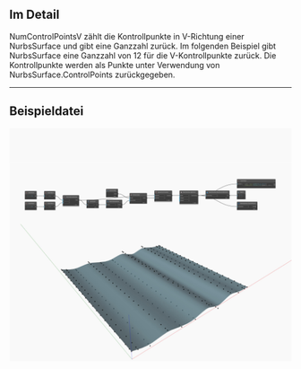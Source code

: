 ## Im Detail
NumControlPointsV zählt die Kontrollpunkte in V-Richtung einer NurbsSurface und gibt eine Ganzzahl zurück. Im folgenden Beispiel gibt NurbsSurface eine Ganzzahl von 12 für die V-Kontrollpunkte zurück. Die Kontrollpunkte werden als Punkte unter Verwendung von NurbsSurface.ControlPoints zurückgegeben.
___
## Beispieldatei

![NumControlPointsV](./Autodesk.DesignScript.Geometry.NurbsSurface.NumControlPointsV_img.jpg)

